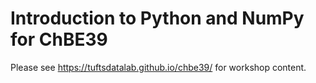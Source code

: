 # Introduction to Python and NumPy for ChBE39

Please see <https://tuftsdatalab.github.io/chbe39/> for workshop content.
